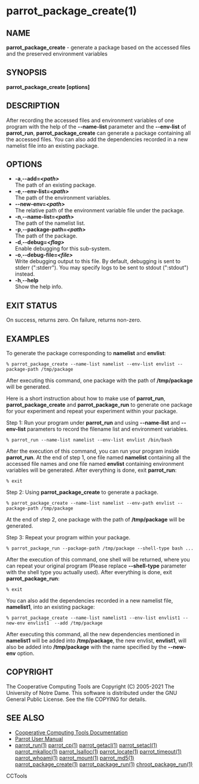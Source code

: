 






















# parrot_package_create(1)

## NAME
**parrot_package_create** - generate a package based on the accessed files and the preserved environment variables

## SYNOPSIS
**parrot_package_create [options]**

## DESCRIPTION
After recording the accessed files and environment variables of one program with the help of the **--name-list** parameter and the **--env-list** of **parrot_run**, **parrot_package_create** can generate a package containing all the accessed files. You can also add the dependencies recorded in a new namelist file into an existing package.

## OPTIONS

- **-a**,**--add=_&lt;path&gt;_**<br />The path of an existing package.
- **-e**,**--env-list=_&lt;path&gt;_**<br />The path of the environment variables.
- **--new-env=_&lt;path&gt;_**<br />The relative path of the environment variable file under the package.
- **-n**,**--name-list=_&lt;path&gt;_**<br />The path of the namelist list.
- **-p**,**--package-path=_&lt;path&gt;_**<br />The path of the package.
- **-d**,**--debug=_&lt;flag&gt;_**<br />Enable debugging for this sub-system.
- **-o**,**--debug-file=_&lt;file&gt;_**<br />Write debugging output to this file. By default, debugging is sent to stderr (":stderr"). You may specify logs to be sent to stdout (":stdout") instead.
- **-h**,**--help**<br />Show the help info.


## EXIT STATUS
On success, returns zero. On failure, returns non-zero.

## EXAMPLES
To generate the package corresponding to **namelist** and **envlist**:
```
% parrot_package_create --name-list namelist --env-list envlist --package-path /tmp/package
```
After executing this command, one package with the path of **/tmp/package** will be generated.


Here is a short instruction about how to make use of **parrot_run**, **parrot_package_create** and **parrot_package_run**
to generate one package for your experiment and repeat your experiment within your package.

Step 1: Run your program under **parrot_run** and using **--name-list** and **--env-list** parameters to
record the filename list and environment variables.
```
% parrot_run --name-list namelist --env-list envlist /bin/bash
```
After the execution of this command, you can run your program inside **parrot_run**. At the end of step 1, one file named **namelist** containing all the accessed file names and one file named **envlist** containing environment variables will be generated.
After everything is done, exit **parrot_run**:
```
% exit
```

Step 2: Using **parrot_package_create** to generate a package.
```
% parrot_package_create --name-list namelist --env-path envlist --package-path /tmp/package
```
At the end of step 2, one package with the path of **/tmp/package** will be generated.

Step 3: Repeat your program within your package.
```
% parrot_package_run --package-path /tmp/package --shell-type bash ...
```
After the execution of this command, one shell will be returned, where you can repeat your original program (Please replace **--shell-type** parameter with the shell type you actually used). After everything is done, exit **parrot_package_run**:
```
% exit
```

You can also add the dependencies recorded in a new namelist file, **namelist1**, into an existing package:
```
% parrot_package_create --name-list namelist1 --env-list envlist1 --new-env envlist1  --add /tmp/package
```
After executing this command, all the new dependencies mentioned in **namelist1** will be added into **/tmp/package**, the new envlist, **envlist1**, will also be added into **/tmp/package** with the name specified by the **--new-env** option.

## COPYRIGHT

The Cooperative Computing Tools are Copyright (C) 2005-2021 The University of Notre Dame.  This software is distributed under the GNU General Public License.  See the file COPYING for details.

## SEE ALSO

- [Cooperative Computing Tools Documentation]("../index.html")
- [Parrot User Manual]("../parrot.html")
- [parrot_run(1)](parrot_run.md) [parrot_cp(1)](parrot_cp.md) [parrot_getacl(1)](parrot_getacl.md)  [parrot_setacl(1)](parrot_setacl.md)  [parrot_mkalloc(1)](parrot_mkalloc.md)  [parrot_lsalloc(1)](parrot_lsalloc.md)  [parrot_locate(1)](parrot_locate.md)  [parrot_timeout(1)](parrot_timeout.md)  [parrot_whoami(1)](parrot_whoami.md)  [parrot_mount(1)](parrot_mount.md)  [parrot_md5(1)](parrot_md5.md)  [parrot_package_create(1)](parrot_package_create.md)  [parrot_package_run(1)](parrot_package_run.md)  [chroot_package_run(1)](chroot_package_run.md)

CCTools

